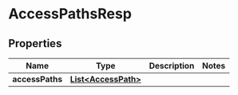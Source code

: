 # AccessPathsResp

## Properties
Name | Type | Description | Notes
------------ | ------------- | ------------- | -------------
**accessPaths** | [**List&lt;AccessPath&gt;**](AccessPath.md) |  | 

